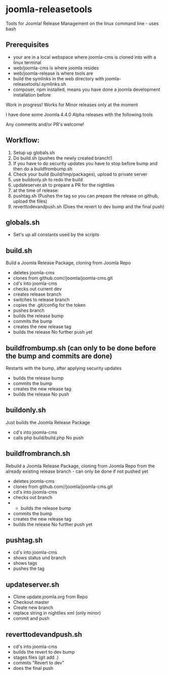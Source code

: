 # joomla-releasetools
Tools for Joomla! Release Management on the linux command line - uses bash

## Prerequisites
- your are in a local webspace where joomla-cms is cloned into with a linux terminal
- web/joomla-cms is where joomla resides
- web/joomla-release is where tools are
- build the symlinks in the web directory with joomla-releasetools/.symlinks.sh
- composer, npm installed, means you have done a joomla development installation before

Work in progress! Works for Minor releases only at the moment

I have done some Joomla 4.4.0 Alpha releases with the following tools

Any comments and/or PR's welcome!

## Workflow:
1) Setup up globals.sh
2) Do build.sh (pushes the newly created branch!)
3) If you have to do security updates you have to stop before bump and then do a buildfrombump.sh 
4) Check your build (build/tmp/packages), upload to private server
5) use buildonly.sh to redo the build
6) updateserver.sh to prepare a PR for the nightlies
7) at the time of release:
8) pushtag.sh (Pushes the tag so you can prepare the release on github, upload the files)
9) reverttodevandpush.sh (Does the revert to dev bump and the final push)


## globals.sh
- Set's up all constants used by the scripts

## build.sh
Build a Joomla Release Package, cloning from Joomla Repo
- deletes joomla-cms
- clones from github.com//joomla/joomla-cms.git
- cd's into joomla-cms
- checks out current dev
- creates release branch
- switches to release branch
- copies the .git/config for the token
- pushes branch
- builds the release bump
- commits the bump
- creates the new release tag
- builds the release
No further push yet

## buildfrombump.sh (can only to be done before the bump and commits are done)
Restarts with the bump, after applying security updates
- builds the release bump
- commits the bump
- creates the new release tag
- builds the release
No push

## buildonly.sh
Just builds the Joomla Release Package
- cd's into joomla-cms
- calls php build/build.php
No push

## buildfrombranch.sh
Rebuild a Joomla Release Package, cloning from Joomla Repo from the already existing release branch - can only be done if not pushed yet
- deletes joomla-cms
- clones from github.com//joomla/joomla-cms.git
- cd's into joomla-cms
- checks out branch
- - builds the release bump
- commits the bump
- creates the new release tag
- builds the release
No further push yet

## pushtag.sh
- cd's into joomla-cms
- shows status und branch
- shows tags
- pushes the tag

## updateserver.sh 
- Clone update.joomla.org from Repo
- Checkout master
- Create new branch 
- replace string in nightlies xml (only minor)
- commit and push  

## reverttodevandpush.sh
- cd's into joomla-cms
- builds the revert to dev bump
- stages files (git add .)
- commits "Revert to dev"
- does the final push
